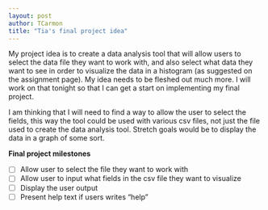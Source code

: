```yaml
---
layout: post
author: TCarmon
title: "Tia's final project idea"
---
```


My project idea is to create a data analysis tool that will allow users to select the data file they want to work with, and also select what data they want to see in order to visualize the data in a histogram (as suggested on the assignment page). My idea needs to be fleshed out much more. I will work on that tonight so that I can get a start on implementing my final project.

I am thinking that I will need to find a way to allow the user to select the fields, this way the tool could be used with various csv files, not just the file used to create the data analysis tool. Stretch goals would be to display the data in a graph of some sort.

**Final project milestones**
-	[ ] Allow user to select the file they want to work with
-	[ ] Allow user to input what fields in the csv file they want to visualize
-	[ ] Display the user output
-	[ ] Present help text if users writes “help”
